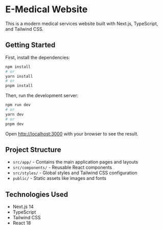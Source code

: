 # E-Medical Website

This is a modern medical services website built with Next.js, TypeScript, and Tailwind CSS.

## Getting Started

First, install the dependencies:

```bash
npm install
# or
yarn install
# or
pnpm install
```

Then, run the development server:

```bash
npm run dev
# or
yarn dev
# or
pnpm dev
```

Open [http://localhost:3000](http://localhost:3000) with your browser to see the result.

## Project Structure

- `src/app/` - Contains the main application pages and layouts
- `src/components/` - Reusable React components
- `src/styles/` - Global styles and Tailwind CSS configuration
- `public/` - Static assets like images and fonts

## Technologies Used

- Next.js 14
- TypeScript
- Tailwind CSS
- React 18 
